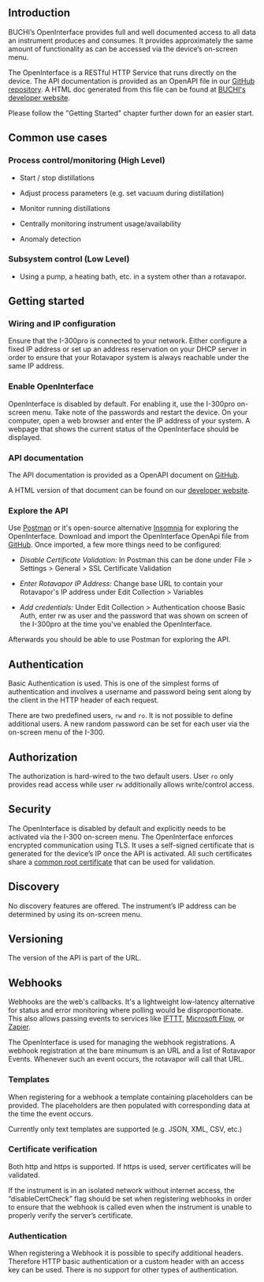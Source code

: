 ## Introduction

BUCHI’s OpenInterface provides full and well documented access to all data an instrument produces and consumes. It provides approximately the same amount of functionality as can be accessed via the device’s on-screen menu. 

The OpenInterface is a RESTful HTTP Service that runs directly on the device. The API documentation is provided as an OpenAPI file in our [GitHub repository](https://github.com/buchi-labortechnik-ag/openinterface_rotavapor/blob/master/rotavapor_openinterface.yaml). A HTML doc generated from this file can be found at [BUCHI's developer website](https://developer.buchi.com/rotavapor/openinterface/doc/).

Please follow the "Getting Started" chapter further down for an easier start. 

## Common use cases

### Process control/monitoring (High Level)

-  Start / stop distillations

-  Adjust process parameters (e.g. set vacuum during distillation)

-  Monitor running distillations

-  Centrally monitoring instrument usage/availability

-  Anomaly detection

### Subsystem control (Low Level)

- Using a pump, a heating bath, etc. in a system other than a rotavapor.

## Getting started

### Wiring and IP configuration

Ensure that the I-300pro is connected to your network. Either configure a fixed IP address or set up an address reservation on your DHCP server in order to ensure that your Rotavapor system is always reachable under the same IP address.

### Enable OpenInterface

OpenInterface is disabled by default. For enabling it, use the I-300pro on-screen menu. Take note of the passwords and restart the device.
On your computer, open a web browser and enter the IP address of your system. A webpage that shows the current status of the OpenInterface should be displayed.

### API documentation
The API documentation is provided as a OpenAPI document on [GitHub](https://github.com/buchi-labortechnik-ag/openinterface_rotavapor/blob/master/rotavapor_openinterface.yaml).

A HTML version of that document can be found on our [developer website](https://developer.buchi.com/rotavapor/openinterface/doc/).

### Explore the API

Use [Postman](https://www.getpostman.com/) or it's open-source alternative [Insomnia](https://insomnia.rest/) for exploring the OpenInterface. Download and import the OpenInterface OpenApi file from [GitHub](https://github.com/buchi-labortechnik-ag/openinterface_rotavapor/blob/master/rotavapor_openinterface.yaml). Once imported, a few more things need to be configured:

- _Disable Certificate Validation:_ In Postman this can be done under File > Settings > General > SSL Certificate Validation

- _Enter Rotavapor IP Address:_ Change base URL to contain your Rotavapor's IP address under Edit Collection > Variables

- _Add credentials:_ Under Edit Collection > Authentication choose Basic Auth, enter rw as user and the password that was shown on screen of the I-300pro at the time you've enabled the OpenInterface.

Afterwards you should be able to use Postman for exploring the API.


## Authentication

Basic Authentication is used. This is one of the simplest forms of
authentication and involves a username and password being sent along by the
client in the HTTP header of each request.


There are two predefined users, `rw` and `ro`. It is not
possible to define additional users. A new random password can be set for
each user via the on-screen menu of the I-300.


## Authorization

The authorization is hard-wired to the two default users. User `ro` only provides read access while user `rw` additionally allows write/control access.


## Security

The OpenInterface is disabled by default and explicitly needs to be
activated via the I-300 on-screen menu. The OpenInterface enforces encrypted
communication using TLS. It uses a self-signed certificate that is
generated for the device’s IP once the API is activated. All such certificates share a [common root certificate]() that can be used for validation.


## Discovery

No discovery features are offered. The instrument’s IP address can be
determined by using its on-screen menu.


## Versioning

The version of the API is part of the URL.


## Webhooks

Webhooks are the web's callbacks. It's a lightweight low-latency alternative for status and error monitoring where polling would be disproportionate.
This also allows passing events to services like [IFTTT](https://ifttt.com/), [Microsoft Flow](https://flow.microsoft.com/), or [Zapier](https://zapier.com/).

The OpenInterface is used for managing the webhook registrations. A webhook registration at the bare minumum is an URL and a list of Rotavapor Events. Whenever such an event occurs, the rotavapor will call that URL. 


### Templates

When registering for a webhook a template containing placeholders can be
provided. The placeholders are then populated with corresponding data at the
time the event occurs.

Currently only text templates are supported (e.g. JSON, XML, CSV, etc.)


### Certificate verification

Both http and https is supported. If https is used, server certificates will be validated.

If the instrument is in an isolated network without internet access, the “disableCertCheck” flag should be set when registering webhooks in order to ensure that the webhook is called even when the instrument is unable to properly verify the server’s certificate.

### Authentication

When registering a Webhook it is possible to specify additional headers.
Therefore HTTP basic authentication or a custom header with an access key
can be used. There is no support for other types of authentication.